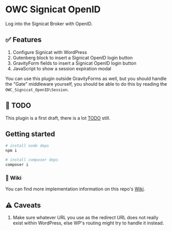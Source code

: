 # OWC Signicat OpenID

Log into the Signicat Broker with OpenID.

## ✅ Features

1. Configure Signicat with WordPress
2. Gutenberg block to insert a Signicat OpenID login button
3. GravityForm fields to insert a Signicat OpenID login button
4. JavaScript to show a session expiration modal

You can use this plugin outside GravityForms as well, but you should handle the "Gate" middleware yourself, you should be able to do this by reading the `OWC_Signicat_OpenID\Session`.

## 🚧 TODO

This plugin is a first draft, there is a lot [TODO](./TODO.md) still.

## Getting started

```sh
# install node deps
npm i

# install composer deps
composer i
```

### 📄 Wiki

You can find more implementation information on this repo's [Wiki](https://github.com/yardinternet/plugin-owc-signicat-openid/wiki).

## ⚠️ Caveats

1. Make sure whatever URL you use as the redirect URL does not really exist within WordPress, else WP's routing might try to handle it instead.
